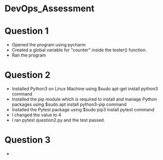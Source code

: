 # DevOps_Assessment

# Question 1

- Opened the program using pycharm
- Created a global variable for "counter" inside the tester() function.
- Ran the program

# Question 2
- Installed Python3 on Linux Machine using $sudo apt-get install python3 command
- Installed the pip module which is required to install and manage Python packages using $sudo apt install python3-pip command
- Installed the Pytest package using $sudo pip3 install pytest command
- I changed the value to 4
- I ran pytest question2.py and the test passed.

# Question 3
- 
